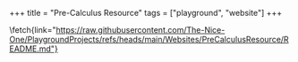 +++
title = "Pre-Calculus Resource"
tags = ["playground", "website"]
+++

\fetch{link="https://raw.githubusercontent.com/The-Nice-One/PlaygroundProjects/refs/heads/main/Websites/PreCalculusResource/README.md"}
